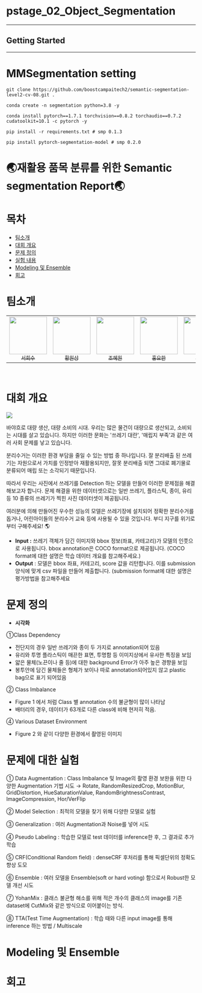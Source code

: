 # pstage_02_Object_Segmentation
---
## Getting Started
---
# MMSegmentation setting
```
git clone https://github.com/boostcampaitech2/semantic-segmentation-level2-cv-08.git .

conda create -n segmentation python=3.8 -y

conda install pytorch==1.7.1 torchvision==0.8.2 torchaudio==0.7.2 cudatoolkit=10.1 -c pytorch -y

pip install -r requirements.txt # smp 0.1.3

pip install pytorch-segmentation-model # smp 0.2.0
```


# 🌏재활용 품목 분류를 위한 Semantic segmentation Report🌏

# 목차

- [팀소개](#팀소개)
- [대회 개요](#대회-개요)
- [문제 정의](#문제-정의)
- [실험 내용](#문제에-대한-실험)
- [Modeling 및 Ensemble](#Modeling-및-Ensemble)
- [회고](#회고)

# 팀소개


<table>
  <tr>
    <td align="center">
      <a href="https://github.com/Seoheesu1">
        <img src="https://avatars.githubusercontent.com/u/63832160?v=4" width="100px;" alt=""/>
        <br />
        <sub>서희수</sub>
      </a>
    </td>
    <td align="center">
      <a href="https://github.com/WonsangHwang">
        <img src="https://avatars.githubusercontent.com/u/49892621?v=4" width="100px;" alt=""/>
        <br />
        <sub>황원상</sub>
      </a>
    </td>
    <td align="center">
      <a href="https://github.com/sala0320">
        <img src="https://avatars.githubusercontent.com/u/49435163?v=4" width="100px;" alt=""/>
        <br />
        <sub>조혜원</sub>
      </a>
    </td>
    <td align="center">
      <a href="https://github.com/hongsusoo">
        <img src="https://avatars.githubusercontent.com/u/77658029?v=4" width="100px;" alt=""/>
        <br />
        <sub>홍요한</sub>
      </a>
    </td>
    <td align="center">
      <a href="https://github.com/Junhyuk93">
        <img src="https://avatars.githubusercontent.com/u/61610411?v=4" width="100px;" alt=""/>
        <br />
        <sub>박준혁</sub>
      </a>
    </td>
    <td align="center">
      <a href="https://github.com/hanlyang0522">
        <img src="https://avatars.githubusercontent.com/u/67934041?v=4" width="100px;" alt=""/>
        <br />
        <sub>박범수</sub>
      </a>
    </td>
    <td align="center">
      <a href="https://github.com/GunwooHan">
        <img src="https://avatars.githubusercontent.com/u/76226252?v=4" width="100px;" alt=""/>
        <br />
        <sub>한건우</sub>
      </a>
    </td>
  </tr>
  <tr>
    </td>
  </tr>
</table>
<br>  

# 대회 개요

![](https://i.imgur.com/PnOdQ0L.png)

바야흐로 대량 생산, 대량 소비의 시대. 우리는 많은 물건이 대량으로 생산되고, 소비되는 시대를 살고 있습니다. 하지만 이러한 문화는 '쓰레기 대란', '매립지 부족'과 같은 여러 사회 문제를 낳고 있습니다.

분리수거는 이러한 환경 부담을 줄일 수 있는 방법 중 하나입니다. 잘 분리배출 된 쓰레기는 자원으로서 가치를 인정받아 재활용되지만, 잘못 분리배출 되면 그대로 폐기물로 분류되어 매립 또는 소각되기 때문입니다.

따라서 우리는 사진에서 쓰레기를 Detection 하는 모델을 만들어 이러한 문제점을 해결해보고자 합니다. 문제 해결을 위한 데이터셋으로는 일반 쓰레기, 플라스틱, 종이, 유리 등 10 종류의 쓰레기가 찍힌 사진 데이터셋이 제공됩니다.

여러분에 의해 만들어진 우수한 성능의 모델은 쓰레기장에 설치되어 정확한 분리수거를 돕거나, 어린아이들의 분리수거 교육 등에 사용될 수 있을 것입니다. 부디 지구를 위기로부터 구해주세요! 🌎

- **Input :** 쓰레기 객체가 담긴 이미지와 bbox 정보(좌표, 카테고리)가 모델의 인풋으로 사용됩니다. bbox annotation은 COCO format으로 제공됩니다. (COCO format에 대한 설명은 학습 데이터 개요를 참고해주세요.)
- **Output** : 모델은 bbox 좌표, 카테고리, score 값을 리턴합니다. 이를 submission 양식에 맞게 csv 파일을 만들어 제출합니다. (submission format에 대한 설명은 평가방법을 참고해주세요

# 문제 정의
- __시각화__

①Class Dependency
 - 전단지의 경우 일반 쓰레기와 종이 두 가지로 annotation되어 있음
 - 유리와 투명 플라스틱이 매끈한 표면, 투명함 등 이미지상에서 유사한 특징을 보임
 - 얇은 물체(노끈이나 줄 등)에 대한 background Error가 아주 높은 경향을 보임
 - 봉투안에 담긴 물체들은 형체가 보이나 따로 annotation되어있지 않고 plastic bag으로 표기 되어있음

② Class Imbalance 
 - Figure 1 에서 처럼 Class 별 annotation 수의 불균형이 많이 나타남 
 - 배터리의 경우, 데이터가 63개로 다른 class에 비해 현저히 적음. 

④ Various Dataset Environment
 - Figure 2 와 같이 다양한 환경에서 촬영된 이미지

# 문제에 대한 실험
① Data Augmentation : Class Imbalance 및 Image의 촬영 환경 보완을 위한 다양한 Augmentation 기법 시도
→ Rotate, RandomResizedCrop, MotionBlur, GridDistortion, HueSaturationValue, RandomBrightnessContrast, ImageCompression, Hor/VerFlip

② Model Selection : 최적의 모델을 찾기 위해 다양한 모델로 실험

③ Generalization : 여러 Augmentation과 Noise를 넣어 시도

④ Pseudo Labeling : 학습한 모델로 test 데이터를 inference한 후, 그 결과로 추가 학습

⑤ CRF(Conditional Random field) : denseCRF 후처리를 통해 픽셀단위의 정확도 향상 도모

⑥ Ensemble : 여러 모델을 Ensemble(soft or hard voting) 함으로서 Robust한 모델 개선 시도

⑦ YohanMix : 클래스 불균형 해소를 위해 적은 개수의 클래스의 image를 기존 dataset에 CutMix와 같은 방식으로 이어붙이는 방식.

⑧ TTA(Test Time Augmentation) : 학습 때와 다른 input image를 통해 inference 하는 방법 / Multiscale

# Modeling 및 Ensemble

# 회고
